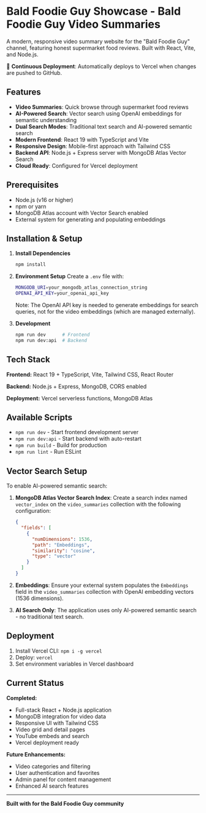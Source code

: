 ﻿# Bald Foodie Guy Showcase - Bald Foodie Guy Video Summaries

A modern, responsive video summary website for the "Bald Foodie Guy" channel, featuring honest supermarket food reviews. Built with React, Vite, and Node.js.

🔄 **Continuous Deployment**: Automatically deploys to Vercel when changes are pushed to GitHub.

##  Features

- **Video Summaries**: Quick browse through supermarket food reviews
- **AI-Powered Search**: Vector search using OpenAI embeddings for semantic understanding
- **Dual Search Modes**: Traditional text search and AI-powered semantic search
- **Modern Frontend**: React 19 with TypeScript and Vite
- **Responsive Design**: Mobile-first approach with Tailwind CSS
- **Backend API**: Node.js + Express server with MongoDB Atlas Vector Search
- **Cloud Ready**: Configured for Vercel deployment

##  Prerequisites

- Node.js (v16 or higher)
- npm or yarn
- MongoDB Atlas account with Vector Search enabled
- External system for generating and populating embeddings

##  Installation & Setup

1. **Install Dependencies**
   ```bash
   npm install
   ```

2. **Environment Setup**
   Create a `.env` file with:
   ```bash
   MONGODB_URI=your_mongodb_atlas_connection_string
   OPENAI_API_KEY=your_openai_api_key
   ```
   
   Note: The OpenAI API key is needed to generate embeddings for search queries, not for the video embeddings (which are managed externally).

3. **Development**
   ```bash
   npm run dev      # Frontend
   npm run dev:api  # Backend
   ```

##  Tech Stack

**Frontend:** React 19 + TypeScript, Vite, Tailwind CSS, React Router

**Backend:** Node.js + Express, MongoDB, CORS enabled

**Deployment:** Vercel serverless functions, MongoDB Atlas

##  Available Scripts

- `npm run dev` - Start frontend development server
- `npm run dev:api` - Start backend with auto-restart
- `npm run build` - Build for production
- `npm run lint` - Run ESLint
##  Vector Search Setup

To enable AI-powered semantic search:

1. **MongoDB Atlas Vector Search Index**: Create a search index named `vector_index` on the `video_summaries` collection with the following configuration:
   ```json
   {
     "fields": [
       {
         "numDimensions": 1536,
         "path": "Embeddings",
         "similarity": "cosine",
         "type": "vector"
       }
     ]
   }
   ```

2. **Embeddings**: Ensure your external system populates the `Embeddings` field in the `video_summaries` collection with OpenAI embedding vectors (1536 dimensions).

3. **AI Search Only**: The application uses only AI-powered semantic search - no traditional text search.

##  Deployment

1. Install Vercel CLI: `npm i -g vercel`
2. Deploy: `vercel`
3. Set environment variables in Vercel dashboard

##  Current Status

 **Completed:**
- Full-stack React + Node.js application
- MongoDB integration for video data
- Responsive UI with Tailwind CSS
- Video grid and detail pages
- YouTube embeds and search
- Vercel deployment ready

 **Future Enhancements:**
- Video categories and filtering
- User authentication and favorites
- Admin panel for content management
- Enhanced AI search features

---

**Built with  for the Bald Foodie Guy community**